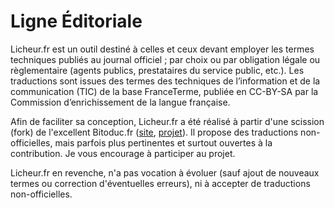 Ligne Éditoriale
================

Licheur.fr est un outil destiné à celles et ceux devant employer les termes techniques publiés au journal officiel ; par choix ou par obligation légale ou règlementaire (agents publics, prestataires du service public, etc.). Les traductions sont issues des termes des techniques de l’information et de la communication (TIC) de la base FranceTerme, publiée en CC-BY-SA par la Commission d’enrichissement de la langue française.

Afin de faciliter sa conception, Licheur.fr a été réalisé à partir d'une scission (fork) de l'excellent Bitoduc.fr ([site](https://bitoduc.fr), [projet](https://github.com/soulaklabs/bitoduc.fr)). Il propose des traductions non-officielles, mais parfois plus pertinentes et surtout ouvertes à la contribution. Je vous encourage à participer au projet.

Licheur.fr en revenche, n'a pas vocation à évoluer (sauf ajout de nouveaux termes ou correction d'éventuelles erreurs), ni à accepter de traductions non-officielles.
